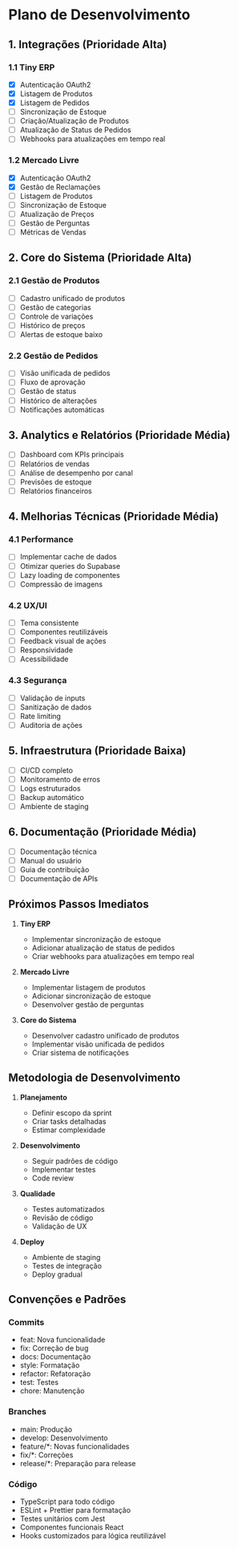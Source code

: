# Plano de Desenvolvimento

## 1. Integrações (Prioridade Alta)
### 1.1 Tiny ERP
- [x] Autenticação OAuth2
- [x] Listagem de Produtos
- [x] Listagem de Pedidos
- [ ] Sincronização de Estoque
- [ ] Criação/Atualização de Produtos
- [ ] Atualização de Status de Pedidos
- [ ] Webhooks para atualizações em tempo real

### 1.2 Mercado Livre
- [x] Autenticação OAuth2
- [x] Gestão de Reclamações
- [ ] Listagem de Produtos
- [ ] Sincronização de Estoque
- [ ] Atualização de Preços
- [ ] Gestão de Perguntas
- [ ] Métricas de Vendas

## 2. Core do Sistema (Prioridade Alta)
### 2.1 Gestão de Produtos
- [ ] Cadastro unificado de produtos
- [ ] Gestão de categorias
- [ ] Controle de variações
- [ ] Histórico de preços
- [ ] Alertas de estoque baixo

### 2.2 Gestão de Pedidos
- [ ] Visão unificada de pedidos
- [ ] Fluxo de aprovação
- [ ] Gestão de status
- [ ] Histórico de alterações
- [ ] Notificações automáticas

## 3. Analytics e Relatórios (Prioridade Média)
- [ ] Dashboard com KPIs principais
- [ ] Relatórios de vendas
- [ ] Análise de desempenho por canal
- [ ] Previsões de estoque
- [ ] Relatórios financeiros

## 4. Melhorias Técnicas (Prioridade Média)
### 4.1 Performance
- [ ] Implementar cache de dados
- [ ] Otimizar queries do Supabase
- [ ] Lazy loading de componentes
- [ ] Compressão de imagens

### 4.2 UX/UI
- [ ] Tema consistente
- [ ] Componentes reutilizáveis
- [ ] Feedback visual de ações
- [ ] Responsividade
- [ ] Acessibilidade

### 4.3 Segurança
- [ ] Validação de inputs
- [ ] Sanitização de dados
- [ ] Rate limiting
- [ ] Auditoria de ações

## 5. Infraestrutura (Prioridade Baixa)
- [ ] CI/CD completo
- [ ] Monitoramento de erros
- [ ] Logs estruturados
- [ ] Backup automático
- [ ] Ambiente de staging

## 6. Documentação (Prioridade Média)
- [ ] Documentação técnica
- [ ] Manual do usuário
- [ ] Guia de contribuição
- [ ] Documentação de APIs

## Próximos Passos Imediatos

1. **Tiny ERP**
   - Implementar sincronização de estoque
   - Adicionar atualização de status de pedidos
   - Criar webhooks para atualizações em tempo real

2. **Mercado Livre**
   - Implementar listagem de produtos
   - Adicionar sincronização de estoque
   - Desenvolver gestão de perguntas

3. **Core do Sistema**
   - Desenvolver cadastro unificado de produtos
   - Implementar visão unificada de pedidos
   - Criar sistema de notificações

## Metodologia de Desenvolvimento

1. **Planejamento**
   - Definir escopo da sprint
   - Criar tasks detalhadas
   - Estimar complexidade

2. **Desenvolvimento**
   - Seguir padrões de código
   - Implementar testes
   - Code review

3. **Qualidade**
   - Testes automatizados
   - Revisão de código
   - Validação de UX

4. **Deploy**
   - Ambiente de staging
   - Testes de integração
   - Deploy gradual

## Convenções e Padrões

### Commits
- feat: Nova funcionalidade
- fix: Correção de bug
- docs: Documentação
- style: Formatação
- refactor: Refatoração
- test: Testes
- chore: Manutenção

### Branches
- main: Produção
- develop: Desenvolvimento
- feature/*: Novas funcionalidades
- fix/*: Correções
- release/*: Preparação para release

### Código
- TypeScript para todo código
- ESLint + Prettier para formatação
- Testes unitários com Jest
- Componentes funcionais React
- Hooks customizados para lógica reutilizável 
